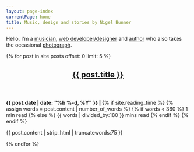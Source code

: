 ```yaml
---
layout: page-index
currentPage: home
title: Music, design and stories by Nigel Bunner
---
```

<div class="home-intro">
<div>Hello, I'm a <a href="/music.html">musician</a>, <a href="/web-portfolio.html">web developer/designer</a> and <a href="/stories.html">author</a> who also takes the occasional <a href="/photos.html">photograph</a>.</div>
</div>	



{% for post in site.posts offset: 0 limit: 5 %}
<article class="post">	
	<header class="article-header"><h2><a class="post-link" href="{{ post.url | prepend: site.baseurl }}">{{ post.title }}</a></h2></header>
	<div class="post-meta-top">
		<div class="date">
			<span>
				<strong>{{ post.date | date: "%b %-d, %Y" }} | </strong>
				 {% if site.reading_time %}
			        <span class="entry-reading-time">
			          <i class="fa fa-clock-o"></i>
			          <span class="reading-time" title="Estimated read time">
					  {% assign words = post.content | number_of_words %}
					  {% if words < 360 %}
					    1 min read
					  {% else %}
					    {{ words | divided_by:180 }} mins read
					  {% endif %}
				 </span>
			        </span><!-- /.entry-reading-time -->
			        {% endif %} 
			</span>
		</div>
	</div>
	<p>{{ post.content | strip_html | truncatewords:75 }}</p>	
</article>  
{% endfor %}




